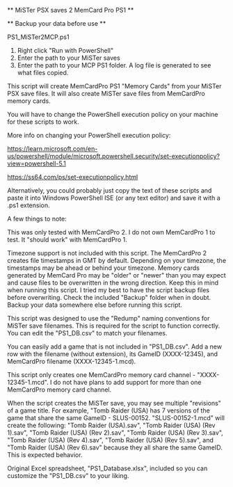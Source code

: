 **  MiSTer PSX saves 2 MemCard Pro PS1   **

**  Backup your data before use          **

PS1_MiSTer2MCP.ps1
1. Right click "Run with PowerShell"
2. Enter the path to your MiSTer saves
3. Enter the path to your MCP PS1 folder.
A log file is generated to see what files copied.

This script will create MemCardPro PS1 "Memory Cards" from your MiSTer PSX save files.  It will also create MiSTer save files from MemCardPro memory cards.

You will have to change the PowerShell execution policy on your machine for these scripts to work.  

More info on changing your PowerShell execution policy:

https://learn.microsoft.com/en-us/powershell/module/microsoft.powershell.security/set-executionpolicy?view=powershell-5.1

https://ss64.com/ps/set-executionpolicy.html

Alternatively, you could probably just copy the text of these scripts and paste it into Windows PowerShell ISE (or any text editor) and save it with a .ps1 extension.

A few things to note:

This was only tested with MemCardPro 2.  I do not own MemCardPro 1 to test.  It "should work" with MemCardPro 1.

Timezone support is not included with this script.  The MemCardPro 2 creates file timestamps in GMT by default.  Depending on your timezone, the timestamps may be ahead or behind your timezone.  Memory cards generated by MemCard Pro may be "older" or "newer" than you may expect and cause files to be overwritten in the wrong direction.  Keep this in mind when running this script.  I tried my best to have the script backup files before overwriting.  Check the included "Backup" folder when in doubt.  Backup your data somewhere else before running this script.

This script was designed to use the "Redump" naming conventions for MiSTer save filenames.  This is required for the script to function correctly.  You can edit the "PS1_DB.csv" to match your filenames.  

You can easily add a game that is not included in "PS1_DB.csv".  Add a new row with the filename (without extension), its GameID (XXXX-12345), and MemCardPro filename (XXXX-12345-1.mcd).

 This script only creates one MemCardPro memory card channel - "XXXX-12345-1.mcd".  I do not have plans to add support for more than one MemCardPro memory card channel.
 
 When the script creates the MiSTer save, you may see multiple "revisions" of a game title.  For example, "Tomb Raider (USA) has 7 versions of the game that share the same GameID - SLUS-00152.  "SLUS-00152-1.mcd" will create the following: "Tomb Raider (USA).sav", "Tomb Raider (USA) (Rev 1).sav", "Tomb Raider (USA) (Rev 2).sav", "Tomb Raider (USA) (Rev 3).sav", "Tomb Raider (USA) (Rev 4).sav", "Tomb Raider (USA) (Rev 5).sav", and "Tomb Raider (USA) (Rev 6).sav" because they all share the same GameID.  This is expected behavior.

Original Excel spreadsheet, "PS1_Database.xlsx", included so you can customize the "PS1_DB.csv" to your liking.
